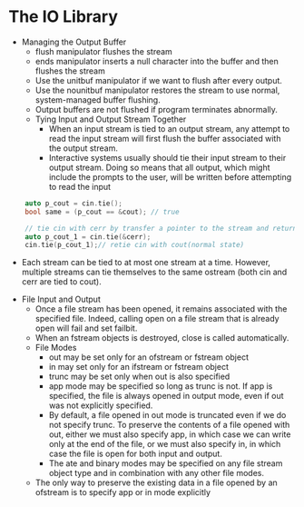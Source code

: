 # The IO Library

* Managing the Output Buffer
  + flush manipulator flushes the stream
  + ends manipulator inserts a null character into the buffer and then flushes the stream
  + Use the unitbuf manipulator if we want to flush after every output.
  + Use the nounitbuf manipulator restores the stream to use normal, system-managed buffer flushing.
  + Output buffers are not flushed if program terminates abnormally.
  + Tying Input and Output Stream Together
    - When an input stream is tied to an output stream, any attempt to read the input stream will first flush the buffer associated with the output stream.
    - Interactive systems usually should tie their input stream to their output stream. Doing so means that all output, which might include the prompts to the user, will be written before attempting to read the input

```C++
    auto p_cout = cin.tie();
    bool same = (p_cout == &cout); // true

    // tie cin with cerr by transfer a pointer to the stream and return the old tied stream
    auto p_cout_1 = cin.tie(&cerr);
    cin.tie(p_cout_1);// retie cin with cout(normal state)
```

  + Each stream can be tied to at most one stream at a time. However, multiple streams can tie themselves to the same ostream (both cin and cerr are tied to cout).
* File Input and Output
  + Once a file stream has been opened, it remains associated with the specified file. Indeed, calling open on a file stream that is already open will fail and set failbit.
  + When an fstream objects is destroyed, close is called automatically.
  + File Modes
    - out may be set only for an ofstream or fstream object
    - in may set only for an ifstream or fstream object
    - trunc may be set only when out is also specified
    - app mode may be specified so long as trunc is not. If app is specified, the file is always opened in output mode, even if out was not explicitly specified.
    - By default, a file opened in out mode is truncated even if we do not specify trunc. To preserve the contents of a file opened with out, either we must also specify app, in which case we can write only at the end of the file, or we must also specify in, in which case the file is open for both input and output.
    - The ate and binary modes may be specified on any file stream object type and in combination with any other file modes.
  + The only way to preserve the existing data in a file opened by an ofstream is to specify app or in mode explicitly